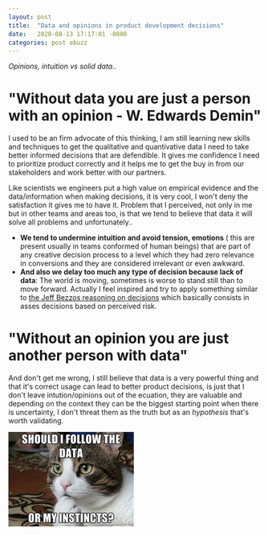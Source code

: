 ```yaml
---
layout: post
title:  "Data and opinions in product development decisions"
date:   2020-08-13 17:17:01 -0800
categories: post ebuzz
---
```


_Opinions, intuition vs solid data.._ 

# "Without data you are just a person with an opinion - W. Edwards Demin"

I used to be an firm advocate of this thinking, I am still learning new skills and techniques to get the qualitative and quantivative data I need to take better informed decisions that are defendible. It gives me confidence I need to prioritize product correctly and it helps me to get the buy in from our stakeholders and work better with our partners.

Like scientists we engineers put a high value on empirical evidence and the data/information when making decisions, it is very cool, I won't deny the satisfaction it gives me to have it. Problem that I perceived, not only in me but in other teams and areas too, is that we tend to believe that data it will solve all problems and unfortunately..

- **We tend to undermine intuition and avoid tension, emotions** ( this are present usually in teams conformed of human beings) that are part of any creative decision process to a level which they had zero relevance in conversions and they are considered irrelevant or even awkward.
- **And also we delay too much any type of decision because lack of data**: The world is moving, sometimes is worse to stand still than to move forward. Actually I feel inspired and try to apply something similar to [the Jeff Bezzos reasoning on decisions](https://fs.blog/2018/04/reversible-irreversible-decisions/) which basically consists in asses decisions based on perceived risk.

# "Without an opinion you are just another person with data"

And don't get me wrong, I still believe that data is a very powerful thing and that it's correct usage can lead to better product decisions, is just that I don't leave intution/opinions out of the ecuation, they are valuable and depending on the context they can be the biggest starting point when there is uncertainty, I don't threat them as the truth but as an *hypothesis* that's worth validating.

![Drag Racing](/images/cat-an.jpg)




